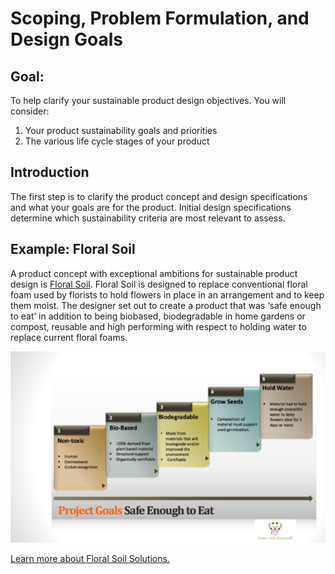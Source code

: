 # Scoping, Problem Formulation, and Design Goals
## Goal:
To help clarify your sustainable product design objectives. You will consider:                                                                                                                         
1. Your product sustainability goals and priorities
2. The various life cycle stages of your product

## Introduction
The first step is to clarify the product concept and design specifications and what your goals are for the product. Initial design specifications determine which sustainability criteria are most relevant to assess.

## Example: Floral Soil

A product concept with exceptional ambitions for sustainable product design is [Floral Soil](https://www.floralsoilsolutions.com/). Floral Soil is designed to replace conventional floral foam used by florists to hold flowers in place in an arrangement and to keep them moist. The designer set out to create a product that was ‘safe enough to eat’ in addition to being biobased, biodegradable in home gardens or compost, reusable and high performing with respect to holding water to replace current floral foams.

![Floral Soil design goals includes: 1) Non-toxic, 2) Bio-based, 3) Biodegradable, 4) Grow seeds, 5) Hold water](https://raw.githubusercontent.com/NorthwestGreenChemistry/PrISM/develop/app/assets/1-design-goals/project-goals.png)

[Learn more about Floral Soil Solutions.](https://www.floralsoilsolutions.com/)
